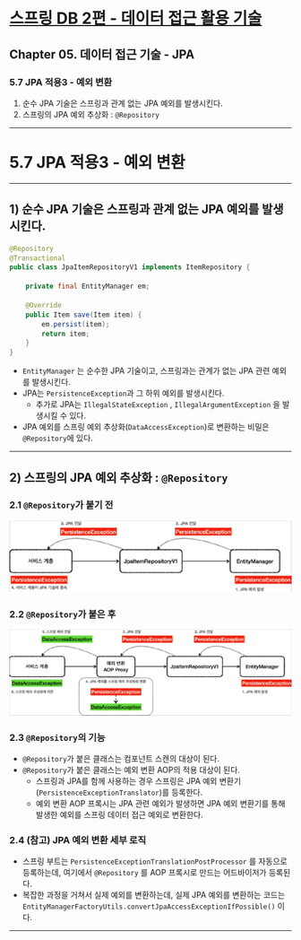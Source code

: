 # <a href = "../README.md" target="_blank">스프링 DB 2편 - 데이터 접근 활용 기술</a>
## Chapter 05. 데이터 접근 기술 - JPA
### 5.7 JPA 적용3 - 예외 변환
1) 순수 JPA 기술은 스프링과 관계 없는 JPA 예외를 발생시킨다.
2) 스프링의 JPA 예외 추상화 : `@Repository`
---

# 5.7 JPA 적용3 - 예외 변환

---

## 1) 순수 JPA 기술은 스프링과 관계 없는 JPA 예외를 발생시킨다.
```java
@Repository
@Transactional
public class JpaItemRepositoryV1 implements ItemRepository {

    private final EntityManager em;

    @Override
    public Item save(Item item) {
        em.persist(item);
        return item;
    }
}
```
- `EntityManager` 는 순수한 JPA 기술이고, 스프링과는 관계가 없는 JPA 관련 예외를 발생시킨다.
- JPA는 `PersistenceException`과 그 하위 예외를 발생시킨다.
  - 추가로 JPA는 `IllegalStateException` , `IllegalArgumentException` 을 발생시킬 수 있다. 
- JPA 예외를 스프링 예외 추상화(`DataAccessException`)로 변환하는 비밀은 `@Repository`에 있다. 

---

## 2) 스프링의 JPA 예외 추상화 : `@Repository`

### 2.1 `@Repository`가 붙기 전
![before_convert_jpa_exception](img/before_convert_jpa_exception.png)

### 2.2 `@Repository`가 붙은 후
![after_convert_to_spring_exception](img/after_convert_to_spring_exception.png)

### 2.3 `@Repository`의 기능
- `@Repository`가 붙은 클래스는 컴포넌트 스캔의 대상이 된다.
- `@Repository`가 붙은 클래스는 예외 변환 AOP의 적용 대상이 된다.
  - 스프링과 JPA를 함께 사용하는 경우 스프링은 JPA 예외 변환기(`PersistenceExceptionTranslator`)를 등록한다.
  - 예외 변환 AOP 프록시는 JPA 관련 예외가 발생하면 JPA 예외 변환기를 통해 발생한 예외를 스프링 데이터 접근 예외로 변환한다.

### 2.4 (참고) JPA 예외 변환 세부 로직
- 스프링 부트는 `PersistenceExceptionTranslationPostProcessor` 를 자동으로 등록하는데, 여기에서 `@Repository` 를 AOP 프록시로 만드는 어드바이저가 등록된다.
- 복잡한 과정을 거쳐서 실제 예외를 변환하는데, 실제 JPA 예외를 변환하는 코드는 `EntityManagerFactoryUtils.convertJpaAccessExceptionIfPossible()` 이다.


---
